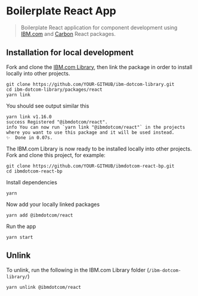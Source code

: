 # Boilerplate React App
> Boilerplate React application for component development using [IBM.com](https://github.com/carbon-design-system/ibm-dotcom-library/tree/master/packages/react) and [Carbon](https://github.com/carbon-design-system/carbon/tree/master/packages/react) React packages.

## Installation for local development

Fork and clone the [IBM.com Library](https://github.com/carbon-design-system/ibm-dotcom-library), then link the package in order to install locally into other projects.
```
git clone https://github.com/YOUR-GITHUB/ibm-dotcom-library.git
cd ibm-dotcom-library/packages/react
yarn link
```

You should see output similar this
```
yarn link v1.16.0
success Registered "@ibmdotcom/react".
info You can now run `yarn link "@ibmdotcom/react"` in the projects where you want to use this package and it will be used instead.
✨  Done in 0.07s.
```

The IBM.com Library is now ready to be installed locally into other projects. Fork and clone this project, for example:
```
git clone https://github.com/YOUR-GITHUB/ibmdotcom-react-bp.git
cd ibmdotcom-react-bp
```

Install dependencies
```
yarn
```

Now add your locally linked packages
```
yarn add @ibmdotcom/react
```

Run the app
```
yarn start
```

## Unlink
To unlink, run the following in the IBM.com Library folder (`/ibm-dotcom-library/`)
```
yarn unlink @ibmdotcom/react
```

